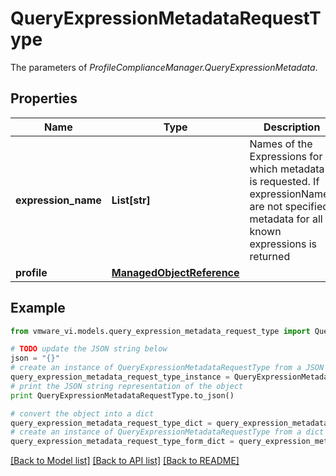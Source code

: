 # QueryExpressionMetadataRequestType

The parameters of *ProfileComplianceManager.QueryExpressionMetadata*. 

## Properties
Name | Type | Description | Notes
------------ | ------------- | ------------- | -------------
**expression_name** | **List[str]** | Names of the Expressions for which metadata is requested. If expressionNames are not specified, metadata for all known expressions is returned  | [optional] 
**profile** | [**ManagedObjectReference**](ManagedObjectReference.md) |  | [optional] 

## Example

```python
from vmware_vi.models.query_expression_metadata_request_type import QueryExpressionMetadataRequestType

# TODO update the JSON string below
json = "{}"
# create an instance of QueryExpressionMetadataRequestType from a JSON string
query_expression_metadata_request_type_instance = QueryExpressionMetadataRequestType.from_json(json)
# print the JSON string representation of the object
print QueryExpressionMetadataRequestType.to_json()

# convert the object into a dict
query_expression_metadata_request_type_dict = query_expression_metadata_request_type_instance.to_dict()
# create an instance of QueryExpressionMetadataRequestType from a dict
query_expression_metadata_request_type_form_dict = query_expression_metadata_request_type.from_dict(query_expression_metadata_request_type_dict)
```
[[Back to Model list]](../README.md#documentation-for-models) [[Back to API list]](../README.md#documentation-for-api-endpoints) [[Back to README]](../README.md)


